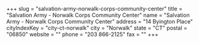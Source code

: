 +++
slug = "salvation-army-norwalk-corps-community-center"
title = "Salvation Army - Norwalk Corps Community Center"
name = "Salvation Army - Norwalk Corps Community Center"
address = "14 Byington Place"
cityIndexKey = "city-ct-norwalk"
city = "Norwalk"
state = "CT"
postal = "06850"
website = ""
phone = "203 866-2125"
fax = ""
+++
